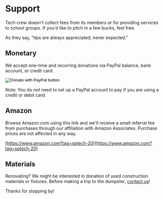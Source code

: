 <!-- title: Support -->
<!-- categories: pages -->
<!-- tags: support,donation -->
<!-- published: 2021-10-01T17:30:00-05:00 -->
<!-- updated: 2021-10-08T07:25:00-05:00 -->
<!-- summary: Never expectated but always appreciated. -->

# Support

Tech crew doesn't collect fees from its members or for providing services to school groups. If you'd like to pitch in a few bucks, feel free.

As they say, "tips are always appreciated, never expected."

## Monetary

We accept one-time and recurring donations via PayPal balance, bank account, or credit card.

<form action="https://www.paypal.com/donate" method="post" target="_top">
<input type="image" src="https://www.paypalobjects.com/en_US/i/btn/btn_donateCC_LG.gif" border="0" name="submit" title="PayPal - The safer, easier way to pay online!" alt="Donate with PayPal button" />
<inout type="hidden" name="cmd" value="_donations">
<input type="hidden" name="business" value="donate@spcrew.org">
<input type="hidden" name="item_name" value="SP Tech Crew">
<input type="hidden" name="cancel_return" value="https://spcrew.org/canceled.html">
<input type="hidden" name="return" value="https://spcrew.org/donation.html">
<input type="hidden" name="no_note" value="0">
<input type="hidden" name="currency_code" value="USD">
<input type="hidden" name="no_shipping" value="1">
<input type="hidden" name="bn" value="PP-DonationsBF:btn_donateCC_LG.gif:NonHosted)">
</form>

Note: You do *not* need to set up a PayPal account to pay if you are using a credit or debit card.

## Amazon

Browse Amazon.com using this link and we'll receive a small referral fee from purchases through our affiliation with Amazon Associates. Purchase prices are not affected in any way.

[https://www.amazon.com?tag=sptech-20](https://www.amazon.com?tag=sptech-20)

## Materials

Renovating? We might be interested in donation of used construction materials or fixtures. Before making a trip to the dumpster, [contact us](contact.html)!

Thanks for stopping by!

<!-- EOF -->
